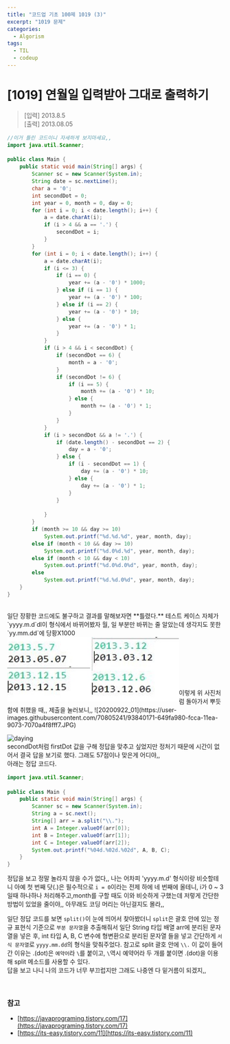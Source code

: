 ```yaml
---
title: "코드업 기초 100제 1019 (3)"
excerpt: "1019 문제"
categories: 
  - Algorism
tags: 
  - TIL
  - codeup
---
```

# [1019] 연월일 입력받아 그대로 출력하기
> [입력] 2013.8.5<br/>
  [출력] 2013.08.05

``` java
//이거 틀린 코드이니 자세하게 보지마세요,,
import java.util.Scanner;

public class Main {
    public static void main(String[] args) {
        Scanner sc = new Scanner(System.in);
		String date = sc.nextLine();
		char a = '0';
		int secondDot = 0;
		int year = 0, month = 0, day = 0;
		for (int i = 0; i < date.length(); i++) {
			a = date.charAt(i);
			if (i > 4 && a == '.') {
				secondDot = i;
			}
		}
		for (int i = 0; i < date.length(); i++) {
			a = date.charAt(i);
			if (i <= 3) {
				if (i == 0) {
					year += (a - '0') * 1000;
				} else if (i == 1) {
					year += (a - '0') * 100;
				} else if (i == 2) {
					year += (a - '0') * 10;
				} else {
					year += (a - '0') * 1;
				}
			}
			if (i > 4 && i < secondDot) {
				if (secondDot == 6) {
					month = a - '0';
				}
				if (secondDot != 6) {
					if (i == 5) {
						month += (a - '0') * 10;
					} else {
						month += (a - '0') * 1;
					}
				}
			}
			if (i > secondDot && a != '.') {
				if (date.length() - secondDot == 2) {
					day = a - '0';
				} else {
					if (i - secondDot == 1) {
						day += (a - '0') * 10;
					} else {
						day += (a - '0') * 1;
					}
				}

			}
		}
		if (month >= 10 && day >= 10)
			System.out.printf("%d.%d.%d", year, month, day);
		else if (month < 10 && day >= 10)
			System.out.printf("%d.0%d.%d", year, month, day);
		else if (month < 10 && day < 10)
			System.out.printf("%d.0%d.0%d", year, month, day);
		else
			System.out.printf("%d.%d.0%d", year, month, day);
    }
}
```
<br/>
일단 장황한 코드에도 불구하고 결과를 말해보자면 **틀렸다.** 테스트 케이스 자체가 `yyyy.m.d`dl이 형식에서 바뀌어봤자 월, 일 부분만 바뀌는 줄 알았는데 생각지도 못한 `yy.mm.dd`에 당황X1000 <br/>
<img src="/assets/img/codeup/20200922_02.jpg" style="float:left" width="400" height="150" /> <br/><br/>
<br/><br/><br/><br/><br/>
이렇게 위 사진처럼 돌아가서 뿌듯함에 취했을 때,, 제출을 눌러보니,,
![20200922_01](https://user-images.githubusercontent.com/70805241/93840171-649fa980-fcca-11ea-9073-7070a4f8fff7.JPG)
<br/>

![daying](https://user-images.githubusercontent.com/70805241/93847639-6f663880-fce2-11ea-99a9-58daa10b3f45.JPG)
<br/>
secondDot처럼 firstDot 값을 구해 정답을 맞추고 싶었지만 정처기 때문에 시간이 없어서 결국 답을 보기로 했다. 그래도 57점이나 맞은게 어디야,,<br/>
아래는 정답 코드다.
```java
import java.util.Scanner;
 
public class Main {
    public static void main(String[] args) {
        Scanner sc = new Scanner(System.in);
        String a = sc.next();
        String[] arr = a.split("\\.");
        int A = Integer.valueOf(arr[0]);
        int B = Integer.valueOf(arr[1]);
        int C = Integer.valueOf(arr[2]);
        System.out.printf("%04d.%02d.%02d", A, B, C);
    }
}
```
정답을 보고 정말 놀라지 않을 수가 없다,, 나는 어차피 'yyyy.m.d' 형식이랑 비슷할테니 아예 첫 번째 닷(.)은 필수적으로 `i = 0`이라는 전제 하에 네 번째에 올테니, i가 0 ~ 3일때 하나하나 처리해주고,month를 구할 때도 이와 비슷하게 구했는데 저렇게 간단한 방법이 있었을 줄이야,, 아무래도 코딩 머리는 아닌걸지도 몰라,, <br/>

일단 정답 코드를 보면 `split()`이 눈에 띄어서 찾아봤더니 `split`은 괄호 안에 있는 정규 표현식 기준으로 `부분 문자열`을 추출해줘서 일단 String 타입 배열 arr에 분리된 문자열을 넣은 후, int 타입 A, B, C 변수에 형변환으로 분리된 문자열 들을 넣고 간단하게 `서식 문자열`로 `yyyy.mm.dd`의 형식을 맞춰주었다. 참고로 split 괄호 안에 `\\.` 이 값이 들어간 이유는 .(dot)은 `예약어`라 `\`를 붙이고, `\`역시 예약어라 두 개를 붙이면 .(dot)을 이용해 split 메소드를 사용할 수 있다.
<br/>
답을 보고 나니 나의 코드가 너무 부끄럽지만 그래도 나중엔 다 밑거름이 되겠지,,

<br/>

### 참고
- [https://javaprograming.tistory.com/17](https://javaprograming.tistory.com/17)
- [https://its-easy.tistory.com/11](https://its-easy.tistory.com/11)
